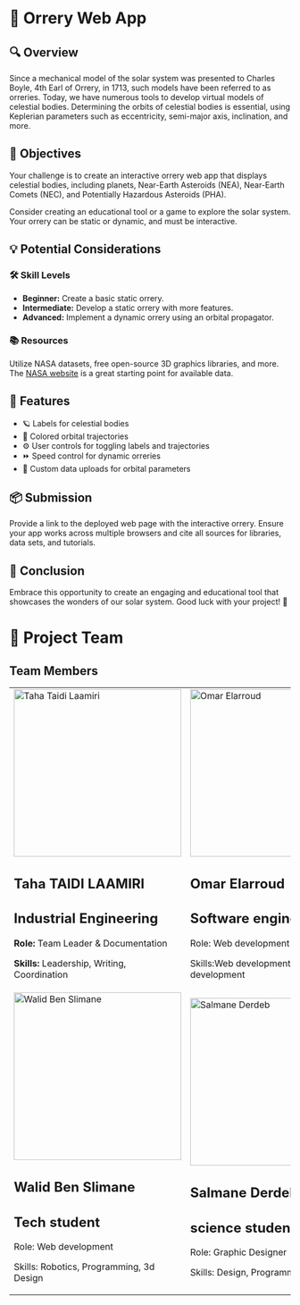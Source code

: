 

<body>
    <h1>🌌 Orrery Web App</h1>
    <h2>🔍 Overview</h2>
    <p>
        Since a mechanical model of the solar system was presented to Charles Boyle, 4th Earl of Orrery, in 1713, 
        such models have been referred to as orreries. Today, we have numerous tools to develop virtual models of 
        celestial bodies. Determining the orbits of celestial bodies is essential, using Keplerian parameters 
        such as eccentricity, semi-major axis, inclination, and more.
    </p>
    <h2>🎯 Objectives</h2>
    <p>
        Your challenge is to create an interactive orrery web app that displays celestial bodies, including 
        planets, Near-Earth Asteroids (NEA), Near-Earth Comets (NEC), and Potentially Hazardous Asteroids (PHA).
    </p>
    <p>
        Consider creating an educational tool or a game to explore the solar system. Your orrery can be static 
        or dynamic, and must be interactive.
    </p>
    <h2>💡 Potential Considerations</h2>
    <h3>🛠 Skill Levels</h3>
    <ul>
        <li><strong>Beginner:</strong> Create a basic static orrery.</li>
        <li><strong>Intermediate:</strong> Develop a static orrery with more features.</li>
        <li><strong>Advanced:</strong> Implement a dynamic orrery using an orbital propagator.</li>
    </ul>
    <h3>📚 Resources</h3>
    <p>
        Utilize NASA datasets, free open-source 3D graphics libraries, and more. 
        The <a href="https://www.nasa.gov">NASA website</a> is a great starting point for available data.
    </p>
    <h2>🌟 Features</h2>
    <ul>
        <li>🪐 Labels for celestial bodies</li>
        <li>🌈 Colored orbital trajectories</li>
        <li>⚙️ User controls for toggling labels and trajectories</li>
        <li>⏩ Speed control for dynamic orreries</li>
        <li>📂 Custom data uploads for orbital parameters</li>
    </ul>
    <h2>📦 Submission</h2>
    <p>
        Provide a link to the deployed web page with the interactive orrery. Ensure your app works across multiple 
        browsers and cite all sources for libraries, data sets, and tutorials.
    </p>
    <h2>🚀 Conclusion</h2>
    <p>
        Embrace this opportunity to create an engaging and educational tool that showcases the wonders of our 
        solar system. Good luck with your project! 🌠
<h1>🚀 Project Team</h1>
  

 ## Team Members


<table>
  <tr>
    <td><img src="https://github.com/user-attachments/assets/12a3426f-ae99-45b6-90b2-05169ba14a44" alt="Taha Taidi Laamiri"  width="300">
        <h2>Taha TAIDI LAAMIRI </h2>
    <h2>Industrial Engineering</h2>
    <p><strong>Role:</strong> Team Leader & Documentation</p>
    <p><strong>Skills:</strong> Leadership, Writing, Coordination</p>
    </td>
    <td><img  src="https://github.com/user-attachments/assets/ed6accf1-7571-4787-beb1-b06d742ddf7b" alt="Omar Elarroud" width="300">
        <h2>Omar Elarroud</h2>
        <h2>Software engineer</h2>
       <p> Role: Web development</p>
       <p>Skills:Web development, App development</p>
    </td>
    <td><img src="https://github.com/user-attachments/assets/6fe04c47-3c90-492c-bd40-a7436ff193d1"  width="300">
        <h2>Soufaine GHAZOUANE</h2>
        <h2>3D Artist</h2>
        <p>Role: 3D Designer</p>
        <p>Skills: 3D Modeling, 3D Animation, VFX</p>
    </td>
  </tr>
     <tr>
<td><img src="https://github.com/user-attachments/assets/c4e0f643-df81-4683-a413-2296e6527f47" alt="Walid Ben Slimane"  width="300">
        <h2>Walid Ben Slimane </h2>
    <h2>Tech student</h2>
    <p>Role: Web development</p>
    <p>Skills: Robotics, Programming, 3d Design</p>
    </td>
    <td><img src="https://github.com/user-attachments/assets/70c6ed95-7fce-4ee0-840e-6f5b5265e15e" alt="Salmane Derdeb" width="300">
        <h2>Salmane Derdeb</h2>
        <h2>science student</h2>
        <p>Role: Graphic Designer</p>
       <p> Skills: Design, Programming, Robotics</p>
    </td>
    <td><img src="https://github.com/user-attachments/assets/5c9d1a28-243c-4c6f-8052-82998c2a2ced" alt="Mourtada TAIDI LAAMIRI" width="300">
        <h2>Mourtada TAIDI LAAMIRI</h2>
        <h2>science student</h2>
        <p>Role: Documentation</p>
        <p>Skills: Robotics, Programming, 3D Designe</p>
    </td>
  </tr>
  </table>



</body>
</html>

